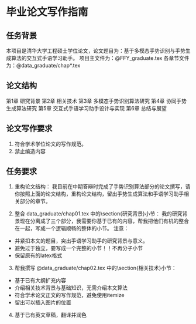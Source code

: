 # 毕业论文写作指南

## 任务背景
本项目是清华大学工程硕士学位论文，论文题目为：基于多模态手势识别与手势生成算法的交互式手语学习助手。
项目主文件为：@FFY_graduate.tex
各章节文件为：@data_graduate/chap*.tex


## 论文结构
第1章 研究背景
第2章 相关技术
第3章 多模态手势识别算法研究
第4章 协同手势生成算法研究
第5章 交互式手语学习助手设计与实现
第6章 总结与展望

## 论文写作要求
1. 符合学术学位论文的写作规范。
2. 禁止编造内容

## 任务要求
1. 重构论文结构：
我目前在中期答辩时完成了手势识别算法部分的论文撰写，请你按照上面的论文结构，重构论文结构，留出手势生成算法和手语学习助手相关部分的章节。

2. 整合 data_graduate/chap01.tex 中的\section{研究背景}小节：
我的研究背景现在分离成了三个部分，我需要你基于已有的内容，帮我把他们有机的整合在一起，写成一个逻辑顺畅的整体的小节。
注意：
- 并紧扣本文的题目，突出手语学习助手的研究背景与意义。
- 避免过于独立，要写成一个完整的小节！！不再分子小节
- 保留原有的latex格式

3. 帮我撰写 @data_graduate/chap02.tex 中的\section{相关技术}小节：
- 基于已有大纲扩充内容
- 介绍相关技术背景与基础知识，无需介绍本文算法
- 符合学术论文正文的写作规范，避免使用itemize
- 留出可以插入图片的位置

4. 基于已有英文草稿，翻译并润色